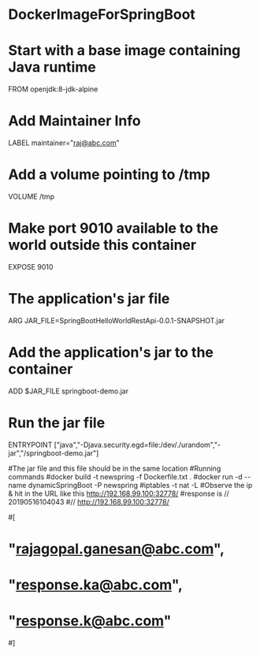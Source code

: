 # DockerImageForSpringBoot

# Start with a base image containing Java runtime
FROM openjdk:8-jdk-alpine

# Add Maintainer Info
LABEL maintainer="raj@abc.com"

# Add a volume pointing to /tmp
VOLUME /tmp

# Make port 9010 available to the world outside this container
EXPOSE 9010

# The application's jar file
ARG JAR_FILE=SpringBootHelloWorldRestApi-0.0.1-SNAPSHOT.jar

# Add the application's jar to the container
ADD $JAR_FILE springboot-demo.jar

# Run the jar file
ENTRYPOINT ["java","-Djava.security.egd=file:/dev/./urandom","-jar","/springboot-demo.jar"]

#The jar file and this file should be in the same location
#Running commands
#docker build -t newspring -f Dockerfile.txt . 
#docker run -d --name dynamicSpringBoot -P newspring 
#iptables -t nat -L
#Observe the ip & hit in the URL like this http://192.168.99.100:32778/
#response is // 20190516104043
#// http://192.168.99.100:32778/

#[
#  "rajagopal.ganesan@abc.com",
#  "response.ka@abc.com",
#  "response.k@abc.com"
#]
